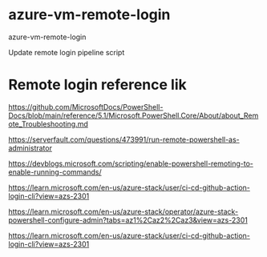 # azure-vm-remote-login
azure-vm-remote-login


Update remote login pipeline script


# Remote login reference lik
https://github.com/MicrosoftDocs/PowerShell-Docs/blob/main/reference/5.1/Microsoft.PowerShell.Core/About/about_Remote_Troubleshooting.md

https://serverfault.com/questions/473991/run-remote-powershell-as-administrator

https://devblogs.microsoft.com/scripting/enable-powershell-remoting-to-enable-running-commands/

https://learn.microsoft.com/en-us/azure-stack/user/ci-cd-github-action-login-cli?view=azs-2301

https://learn.microsoft.com/en-us/azure-stack/operator/azure-stack-powershell-configure-admin?tabs=az1%2Caz2%2Caz3&view=azs-2301

https://learn.microsoft.com/en-us/azure-stack/user/ci-cd-github-action-login-cli?view=azs-2301
